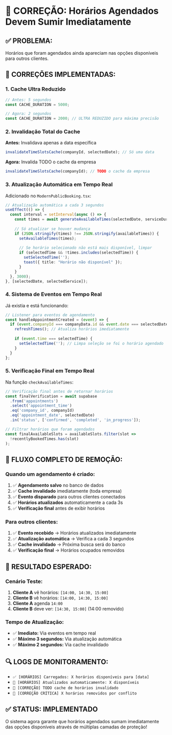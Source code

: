# 🎯 CORREÇÃO: Horários Agendados Devem Sumir Imediatamente

## ✅ **PROBLEMA:**
Horários que foram agendados ainda apareciam nas opções disponíveis para outros clientes.

## 🔧 **CORREÇÕES IMPLEMENTADAS:**

### **1. Cache Ultra Reduzido**
```typescript
// Antes: 5 segundos
const CACHE_DURATION = 5000;

// Agora: 2 segundos
const CACHE_DURATION = 2000; // ULTRA REDUZIDO para máxima precisão
```

### **2. Invalidação Total do Cache**
**Antes:** Invalidava apenas a data específica
```typescript
invalidateTimeSlotsCache(companyId, selectedDate); // Só uma data
```

**Agora:** Invalida TODO o cache da empresa
```typescript
invalidateTimeSlotsCache(companyId); // TODO o cache da empresa
```

### **3. Atualização Automática em Tempo Real**
Adicionado no `ModernPublicBooking.tsx`:
```typescript
// Atualização automática a cada 3 segundos
useEffect(() => {
  const interval = setInterval(async () => {
    const times = await generateAvailableTimes(selectedDate, serviceDuration);
    
    // Só atualizar se houver mudança
    if (JSON.stringify(times) !== JSON.stringify(availableTimes)) {
      setAvailableTimes(times);
      
      // Se horário selecionado não está mais disponível, limpar
      if (selectedTime && !times.includes(selectedTime)) {
        setSelectedTime('');
        toast({ title: "Horário não disponível" });
      }
    }
  }, 3000);
}, [selectedDate, selectedService]);
```

### **4. Sistema de Eventos em Tempo Real**
Já existia e está funcionando:
```typescript
// Listener para eventos de agendamento
const handleAppointmentCreated = (event) => {
  if (event.companyId === companyData.id && event.date === selectedDate) {
    refreshTimes(); // Atualiza horários imediatamente
    
    if (event.time === selectedTime) {
      setSelectedTime(''); // Limpa seleção se foi o horário agendado
    }
  }
};
```

### **5. Verificação Final em Tempo Real**
Na função `checkAvailableTimes`:
```typescript
// Verificação final antes de retornar horários
const finalVerification = await supabase
  .from('appointments')
  .select('appointment_time')
  .eq('company_id', companyId)
  .eq('appointment_date', selectedDate)
  .in('status', ['confirmed', 'completed', 'in_progress']);

// Filtrar horários que foram agendados
const finalAvailableSlots = availableSlots.filter(slot => 
  !recentlyBookedTimes.has(slot)
);
```

## 🎯 **FLUXO COMPLETO DE REMOÇÃO:**

### **Quando um agendamento é criado:**
1. ✅ **Agendamento salvo** no banco de dados
2. ✅ **Cache invalidado** imediatamente (toda empresa)
3. ✅ **Evento disparado** para outros clientes conectados
4. ✅ **Horários atualizados** automaticamente a cada 3s
5. ✅ **Verificação final** antes de exibir horários

### **Para outros clientes:**
1. ✅ **Evento recebido** → Horários atualizados imediatamente
2. ✅ **Atualização automática** → Verifica a cada 3 segundos
3. ✅ **Cache invalidado** → Próxima busca será do banco
4. ✅ **Verificação final** → Horários ocupados removidos

## 🚀 **RESULTADO ESPERADO:**

### **Cenário Teste:**
1. **Cliente A** vê horários: `[14:00, 14:30, 15:00]`
2. **Cliente B** vê horários: `[14:00, 14:30, 15:00]`
3. **Cliente A** agenda `14:00`
4. **Cliente B** deve ver: `[14:30, 15:00]` (14:00 removido)

### **Tempo de Atualização:**
- ✅ **Imediato:** Via eventos em tempo real
- ✅ **Máximo 3 segundos:** Via atualização automática
- ✅ **Máximo 2 segundos:** Via cache invalidado

## 🔍 **LOGS DE MONITORAMENTO:**
- `✅ [HORÁRIOS] Carregados: X horários disponíveis para [data]`
- `🔄 [HORÁRIOS] Atualizados automaticamente: X disponíveis`
- `🔄 [CORREÇÃO] TODO cache de horários invalidado`
- `🚨 [CORREÇÃO CRÍTICA] X horários removidos por conflito`

## ✅ **STATUS: IMPLEMENTADO**
O sistema agora garante que horários agendados sumam imediatamente das opções disponíveis através de múltiplas camadas de proteção!
